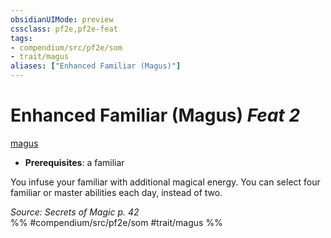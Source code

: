 ```yaml
---
obsidianUIMode: preview
cssclass: pf2e,pf2e-feat
tags:
- compendium/src/pf2e/som
- trait/magus
aliases: ["Enhanced Familiar (Magus)"]
---
```

# Enhanced Familiar (Magus)  *Feat 2*  
[magus](../../rules/traits/magus-som.md)  

- **Prerequisites**: a familiar

You infuse your familiar with additional magical energy. You can select four familiar or master abilities each day, instead of two.

*Source: Secrets of Magic p. 42*  
%% #compendium/src/pf2e/som #trait/magus %%